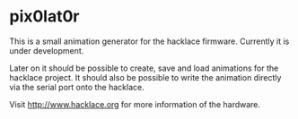 pix0lat0r
=========

This is a small animation generator for the hacklace firmware.
Currently it is under development.

Later on it should be possible to create, save and load animations for the hacklace project.
It should also be possible to write the animation directly via the serial port onto the hacklace.

Visit http://www.hacklace.org for more information of the hardware.

